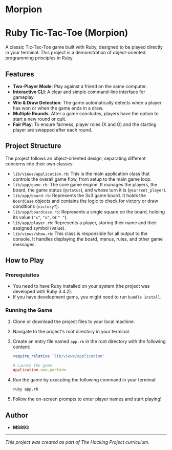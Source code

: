 # Morpion
# Ruby Tic-Tac-Toe (Morpion)

A classic Tic-Tac-Toe game built with Ruby, designed to be played directly in your terminal. This project is a demonstration of object-oriented programming principles in Ruby.

## Features

*   **Two-Player Mode**: Play against a friend on the same computer.
*   **Interactive CLI**: A clear and simple command-line interface for gameplay.
*   **Win & Draw Detection**: The game automatically detects when a player has won or when the game ends in a draw.
*   **Multiple Rounds**: After a game concludes, players have the option to start a new round or quit.
*   **Fair Play**: To ensure fairness, player roles (X and O) and the starting player are swapped after each round.

## Project Structure

The project follows an object-oriented design, separating different concerns into their own classes:

*   `lib/views/application.rb`: This is the main application class that controls the overall game flow, from setup to the main game loop.
*   `lib/app/game.rb`: The core game engine. It manages the players, the board, the game status (`@status`), and whose turn it is (`@current_player`).
*   `lib/app/board.rb`: Represents the 3x3 game board. It holds the `BoardCase` objects and contains the logic to check for victory or draw conditions (`victory?`).
*   `lib/app/boardcase.rb`: Represents a single square on the board, holding its value (`"x"`, `"o"`, or `" "`).
*   `lib/app/player.rb`: Represents a player, storing their name and their assigned symbol (value).
*   `lib/views/show.rb`: This class is responsible for all output to the console. It handles displaying the board, menus, rules, and other game messages.

## How to Play

### Prerequisites

*   You need to have Ruby installed on your system (the project was developed with Ruby 3.4.2).
*   If you have development gems, you might need to run `bundle install`.

### Running the Game

1.  Clone or download the project files to your local machine.
2.  Navigate to the project's root directory in your terminal.
3.  Create an entry file named `app.rb` in the root directory with the following content:

    ```ruby
    require_relative 'lib/views/application'

    # Launch the game
    Application.new.perform
    ```

4.  Run the game by executing the following command in your terminal:

    ```sh
    ruby app.rb
    ```

5.  Follow the on-screen prompts to enter player names and start playing!

## Author

*   **MS893**

---

*This project was created as part of The Hacking Project curriculum.*
